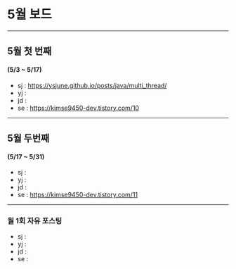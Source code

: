 # 5월 보드 

------

## 5월 첫  번째

#### (5/3 ~ 5/17)

- sj : https://ysjune.github.io/posts/java/multi_thread/
- yj :
- jd : 
- se : https://kimse9450-dev.tistory.com/10



------

## 5월 두번째

#### (5/17 ~ 5/31)

- sj : 
- yj :
- jd : 
- se : https://kimse9450-dev.tistory.com/11

------

### 월 1회 자유 포스팅

- sj : 
- yj :
- jd : 
- se :
